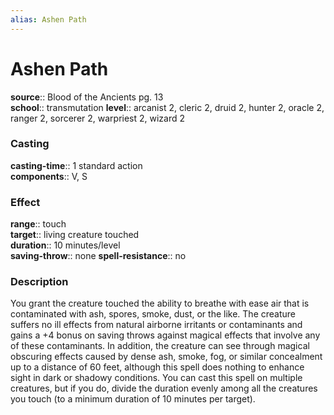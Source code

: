```yaml
---
alias: Ashen Path
---
```


# Ashen Path 

**source**:: Blood of the Ancients pg. 13  
**school**:: transmutation
**level**:: arcanist 2, cleric 2, druid 2, hunter 2, oracle 2, ranger 2, sorcerer 2, warpriest 2, wizard 2

### Casting 

**casting-time**:: 1 standard action  
**components**:: V, S

### Effect 

**range**:: touch  
**target**:: living creature touched  
**duration**:: 10 minutes/level  
**saving-throw**:: none
**spell-resistance**:: no

### Description 

You grant the creature touched the ability to breathe with ease air that is contaminated with ash, spores, smoke, dust, or the like. The creature suffers no ill effects from natural airborne irritants or contaminants and gains a +4 bonus on saving throws against magical effects that involve any of these contaminants. In addition, the creature can see through magical obscuring effects caused by dense ash, smoke, fog, or similar concealment up to a distance of 60 feet, although this spell does nothing to enhance sight in dark or shadowy conditions. You can cast this spell on multiple creatures, but if you do, divide the duration evenly among all the creatures you touch (to a minimum duration of 10 minutes per target).
